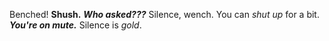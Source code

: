 Benched!
**Shush.**
**_Who asked???_**
Silence, wench.
You can _shut up_ for a bit.
**_You're on mute._**
Silence is _gold_.
